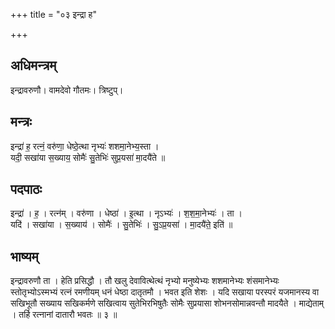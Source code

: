 +++
title = "०३ इन्द्रा ह"

+++
## अधिमन्त्रम्
इन्द्रावरुणौ। वामदेवो गौतमः। त्रिष्टुप्।

## मन्त्रः
इन्द्रा॑ ह॒ रत्नं॒ वरु॑णा॒ धेष्ठे॒त्था नृभ्यः॑ शशमा॒नेभ्य॒स्ता ।  
यदी॒ सखा॑या स॒ख्याय॒ सोमैः॑ सु॒तेभिः॑ सुप्र॒यसा॑ मा॒दयै॑ते ॥

## पदपाठः
इन्द्रा॑ । ह॒ । रत्न॑म् । वरु॑णा । धेष्ठा॑ । इ॒त्था । नृऽभ्यः॑ । श॒श॒मा॒नेभ्यः॑ । ता ।  
यदि॑ । सखा॑या । स॒ख्याय॑ । सोमैः॑ । सु॒तेभिः॑ । सु॒ऽप्र॒यसा॑ । मा॒दयै॑ते॒ इति॑ ॥

## भाष्यम्
इन्द्रावरुणौ ता । हेति प्रसिद्धौ । तौ खलु देवावित्थेत्थं नृभ्यो मनुष्येभ्यः शशमानेभ्यः शंसमानेभ्यः स्तोतृभ्योऽस्मभ्यं रत्नं रमणीयम् धनं धेष्ठा दातृतमौ । भवत इति शेशः । यदि सखाया परस्परं यजमानस्य वा सखिभूतौ सख्याय सखिकर्मणे सखित्वाय सुतेभिरभिषुतैः सोमैः सुप्रयासा शोभनसोमान्नवन्तौ मादयैते । माद्येताम् । तर्हि रत्नानां दातारौ भवतः ॥ ३ ॥